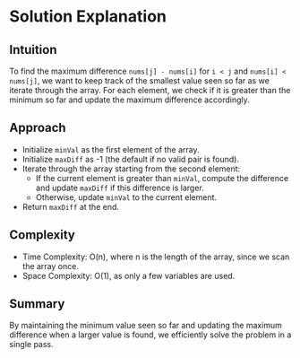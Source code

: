 # Solution Explanation

## Intuition
To find the maximum difference `nums[j] - nums[i]` for `i < j` and `nums[i] < nums[j]`, we want to keep track of the smallest value seen so far as we iterate through the array. For each element, we check if it is greater than the minimum so far and update the maximum difference accordingly.

## Approach
- Initialize `minVal` as the first element of the array.
- Initialize `maxDiff` as -1 (the default if no valid pair is found).
- Iterate through the array starting from the second element:
  - If the current element is greater than `minVal`, compute the difference and update `maxDiff` if this difference is larger.
  - Otherwise, update `minVal` to the current element.
- Return `maxDiff` at the end.

## Complexity
- Time Complexity: O(n), where n is the length of the array, since we scan the array once.
- Space Complexity: O(1), as only a few variables are used.

## Summary
By maintaining the minimum value seen so far and updating the maximum difference when a larger value is found, we efficiently solve the problem in a single pass.
